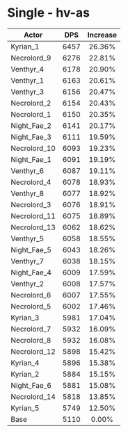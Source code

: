 # Single - hv-as
| Actor | DPS | Increase |
|---|:---:|:---:|
|Kyrian_1|6457|26.36%|
|Necrolord_9|6276|22.81%|
|Venthyr_4|6178|20.90%|
|Venthyr_1|6163|20.61%|
|Venthyr_3|6156|20.47%|
|Necrolord_2|6154|20.43%|
|Necrolord_1|6150|20.35%|
|Night_Fae_2|6141|20.17%|
|Night_Fae_3|6111|19.59%|
|Necrolord_10|6093|19.23%|
|Night_Fae_1|6091|19.19%|
|Venthyr_6|6087|19.11%|
|Necrolord_4|6078|18.93%|
|Venthyr_8|6077|18.92%|
|Necrolord_3|6076|18.91%|
|Necrolord_11|6075|18.89%|
|Necrolord_13|6062|18.62%|
|Venthyr_5|6058|18.55%|
|Night_Fae_5|6043|18.26%|
|Venthyr_7|6038|18.15%|
|Night_Fae_4|6009|17.59%|
|Venthyr_2|6008|17.57%|
|Necrolord_6|6007|17.55%|
|Necrolord_5|6002|17.46%|
|Kyrian_3|5981|17.04%|
|Necrolord_7|5932|16.09%|
|Necrolord_8|5932|16.08%|
|Necrolord_12|5898|15.42%|
|Kyrian_4|5896|15.38%|
|Kyrian_2|5884|15.15%|
|Night_Fae_6|5881|15.08%|
|Necrolord_14|5818|13.85%|
|Kyrian_5|5749|12.50%|
|Base|5110|0.00%|
